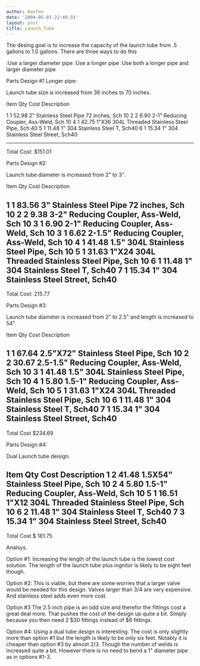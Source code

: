 ```yaml
---
author: Dasfoo
date: '2004-05-03 22:40:33'
layout: post
title: Launch_Tube
---
```


The desing goel is to increase the capacity of the launch tube from .5 gallons to 1.0 gallons.  There are three ways to do this

:Use a larger diameter pipe
:Use a longer pipe
:Use both a longer pipe and larger diameter pipe

Parts Design #1 Longer pipe:

Launch tube size is increased from 36 inches to 70 inches.

Item Qty Cost Description 

  1    1   52.98  2" Stainless Steel Pipe 72 inches, Sch 10
  2    2    6.90  2-1"     Reducing Coupler, Ass-Weld, Sch 10
  4    1   42.75  1"X36    304L Threaded Stainless Steel Pipe, Sch 40
  5    1   11.48  1"       304 Stainless Steel T, Sch40
  6    1   15.34  1"       304 Stainless Steel Street, Sch40


--------------------------------------------------------------------------------
Total Cost: $151.01 

Parts Design #2:

Launch tube diameter is increased from 2" to 3".

Item Qty Cost Description 

  1    1   83.56  3" Stainless Steel Pipe 72 inches, Sch 10
  2    2    9.38  3-2"     Reducing Coupler, Ass-Weld, Sch 10
  3    1    6.90  2-1"     Reducing Coupler, Ass-Weld, Sch 10
  3    1    6.62  2-1.5"   Reducing Coupler, Ass-Weld, Sch 10
  4    1   41.48  1.5"     304L Stainless Steel Pipe, Sch 10
  5    1   31.63  1"X24    304L Threaded Stainless Steel Pipe, Sch 10
  6    1   11.48  1"       304 Stainless Steel T, Sch40
  7    1   15.34  1"       304 Stainless Steel Street, Sch40
--------------------------------------------------------------------------------
Total Cost: 215.77 

Parts Design #3:

Launch tube diameter is increased from 2" to 2.5" and length is increased to 54".

Item Qty Cost Description 

  1    1   67.64  2.5"X72" Stainless Steel Pipe, Sch 10
  2    2   30.67  2.5-1.5" Reducing Coupler, Ass-Weld, Sch 10
  3    1   41.48  1.5"     304L Stainless Steel Pipe, Sch 10
  4    1   5.80   1.5-1"   Reducing Coupler, Ass-Weld, Sch 10
  5    1   31.63  1"X24    304L Threaded Stainless Steel Pipe, Sch 10
  6    1   11.48  1"       304 Stainless Steel T, Sch40
  7    1   15.34  1"       304 Stainless Steel Street, Sch40
--------------------------------------------------------------------------------
Total Cost $234.69 


Parts Design #4:

Dual Launch tube deisign.

Item Qty Cost Description 
  1    2   41.48  1.5X54"  Stainless Steel Pipe, Sch 10
  2    4    5.80  1.5-1"   Reducing Coupler, Ass-Weld, Sch 10
  5    1   16.51  1"X12    304L Threaded Stainless Steel Pipe, Sch 10
  6    2   11.48  1"       304 Stainless Steel T, Sch40
  7    3   15.34  1"       304 Stainless Steel Street, Sch40
--------------------------------------------------------------------------------
Total Cost $ 181.75

Analsys.

Option #1:
Increasing the length of the launch tube is the lowest cost solution.  The length of the launch tube plus ingnitor is likely to be eight feet though.

Option #2:
This is viable, but there are some worries that a larger valve would be needed for this design.  Valves larger than 3/4 are very expensive.  And stainless steel adds even more cost.

Option #3 
The 2.5 inch pipe is an odd size and therefor the fittings cost a great deal more.  That pushes the cost of the design up quite a bit.  Simply because you then need 2 $30 fittings instead of $6 fittings.

Option #4:
Using a dual tube design is interesting.  The cost is only slightly more than option #1 but the length is likely to be only six feet.  Notably it is cheaper than option #3 by almost 2/3.  Though the number of welds is increased quite a bit.  However there is no need to bend a 1" diameter pipe as in options #1-3.

